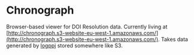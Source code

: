# Chronograph

Browser-based viewer for DOI Resolution data. Currently living at [http://chronograph.s3-website-eu-west-1.amazonaws.com/](http://chronograph.s3-website-eu-west-1.amazonaws.com/). Takes data generated by [logppj](https://github.com/crossref/logppj) stored somewhere like S3.